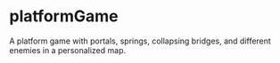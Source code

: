 # platformGame
A platform game with portals, springs, collapsing bridges, and different enemies in a personalized map.
